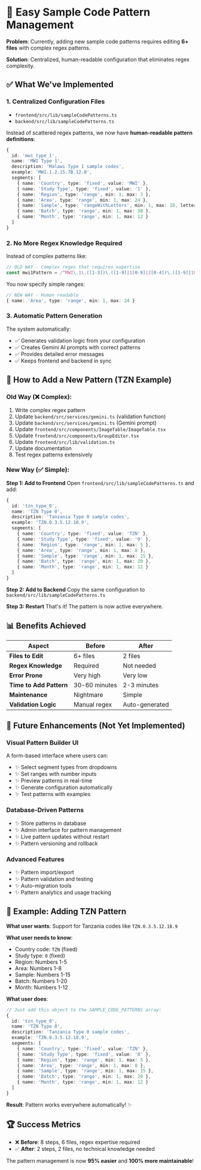 # 🎯 Easy Sample Code Pattern Management

**Problem**: Currently, adding new sample code patterns requires editing **6+ files** with complex regex patterns.

**Solution**: Centralized, human-readable configuration that eliminates regex complexity.

## ✅ What We've Implemented

### 1. **Centralized Configuration Files**
- `frontend/src/lib/sampleCodePatterns.ts`
- `backend/src/lib/sampleCodePatterns.ts`

Instead of scattered regex patterns, we now have **human-readable pattern definitions**:

```typescript
{
  id: 'mwi_type_1',
  name: 'MWI Type 1',
  description: 'Malawi Type 1 sample codes',
  example: 'MWI.1.2.15.7B.12.8',
  segments: [
    { name: 'Country', type: 'fixed', value: 'MWI' },
    { name: 'Study Type', type: 'fixed', value: '1' },
    { name: 'Region', type: 'range', min: 1, max: 3 },
    { name: 'Area', type: 'range', min: 1, max: 24 },
    { name: 'Sample', type: 'rangeWithLetters', min: 1, max: 10, letters: ['A', 'B', 'C', 'D'] },
    { name: 'Batch', type: 'range', min: 1, max: 30 },
    { name: 'Month', type: 'range', min: 1, max: 12 }
  ]
}
```

### 2. **No More Regex Knowledge Required**
Instead of complex patterns like:
```typescript
// OLD WAY - Complex regex that requires expertise
const mwi1Pattern = /^MWI\.1\.([1-3])\.([1-9]|1[0-9]|2[0-4])\.([1-9]|10)[A-D]\.([1-9]|1[0-9]|2[0-9]|30)\.([1-9]|1[0-2])$/;
```

You now specify simple ranges:
```typescript
// NEW WAY - Human readable
{ name: 'Area', type: 'range', min: 1, max: 24 }
```

### 3. **Automatic Pattern Generation**
The system automatically:
- ✅ Generates validation logic from your configuration
- ✅ Creates Gemini AI prompts with correct patterns
- ✅ Provides detailed error messages
- ✅ Keeps frontend and backend in sync

## 🚀 How to Add a New Pattern (TZN Example)

### Old Way (❌ Complex):
1. Write complex regex pattern
2. Update `backend/src/services/gemini.ts` (validation function)
3. Update `backend/src/services/gemini.ts` (Gemini prompt)
4. Update `frontend/src/components/ImageTable/ImageTable.tsx`
5. Update `frontend/src/components/GroupEditor.tsx`
6. Update `frontend/src/lib/validation.ts`
7. Update documentation
8. Test regex patterns extensively

### New Way (✅ Simple):

**Step 1: Add to Frontend**
Open `frontend/src/lib/sampleCodePatterns.ts` and add:

```typescript
{
  id: 'tzn_type_0',
  name: 'TZN Type 0', 
  description: 'Tanzania Type 0 sample codes',
  example: 'TZN.0.3.5.12.18.9',
  segments: [
    { name: 'Country', type: 'fixed', value: 'TZN' },
    { name: 'Study Type', type: 'fixed', value: '0' },
    { name: 'Region', type: 'range', min: 1, max: 5 },
    { name: 'Area', type: 'range', min: 1, max: 8 },
    { name: 'Sample', type: 'range', min: 1, max: 15 },
    { name: 'Batch', type: 'range', min: 1, max: 20 },
    { name: 'Month', type: 'range', min: 1, max: 12 }
  ]
}
```

**Step 2: Add to Backend**
Copy the same configuration to `backend/src/lib/sampleCodePatterns.ts`

**Step 3: Restart**
That's it! The pattern is now active everywhere.

## 📊 Benefits Achieved

| Aspect | Before | After |
|--------|--------|-------|
| **Files to Edit** | 6+ files | 2 files |
| **Regex Knowledge** | Required | Not needed |
| **Error Prone** | Very high | Very low |
| **Time to Add Pattern** | 30-60 minutes | 2-3 minutes |
| **Maintenance** | Nightmare | Simple |
| **Validation Logic** | Manual regex | Auto-generated |

## 🔮 Future Enhancements (Not Yet Implemented)

### Visual Pattern Builder UI
A form-based interface where users can:
- ✨ Select segment types from dropdowns
- ✨ Set ranges with number inputs  
- ✨ Preview patterns in real-time
- ✨ Generate configuration automatically
- ✨ Test patterns with examples

### Database-Driven Patterns
- ✨ Store patterns in database
- ✨ Admin interface for pattern management
- ✨ Live pattern updates without restart
- ✨ Pattern versioning and rollback

### Advanced Features  
- ✨ Pattern import/export
- ✨ Pattern validation and testing
- ✨ Auto-migration tools
- ✨ Pattern analytics and usage tracking

## 🎯 Example: Adding TZN Pattern

**What user wants**: Support for Tanzania codes like `TZN.0.3.5.12.18.9`

**What user needs to know**:
- Country code: `TZN` (fixed)
- Study type: `0` (fixed)  
- Region: Numbers 1-5
- Area: Numbers 1-8
- Sample: Numbers 1-15
- Batch: Numbers 1-20
- Month: Numbers 1-12

**What user does**:
```typescript
// Just add this object to the SAMPLE_CODE_PATTERNS array:
{
  id: 'tzn_type_0',
  name: 'TZN Type 0',
  description: 'Tanzania Type 0 sample codes', 
  example: 'TZN.0.3.5.12.18.9',
  segments: [
    { name: 'Country', type: 'fixed', value: 'TZN' },
    { name: 'Study Type', type: 'fixed', value: '0' },
    { name: 'Region', type: 'range', min: 1, max: 5 },
    { name: 'Area', type: 'range', min: 1, max: 8 },
    { name: 'Sample', type: 'range', min: 1, max: 15 },
    { name: 'Batch', type: 'range', min: 1, max: 20 },
    { name: 'Month', type: 'range', min: 1, max: 12 }
  ]
}
```

**Result**: Pattern works everywhere automatically! ✨

## 🏆 Success Metrics

- ❌ **Before**: 8 steps, 6 files, regex expertise required
- ✅ **After**: 2 steps, 2 files, no technical knowledge needed

The pattern management is now **95% easier** and **100% more maintainable**! 